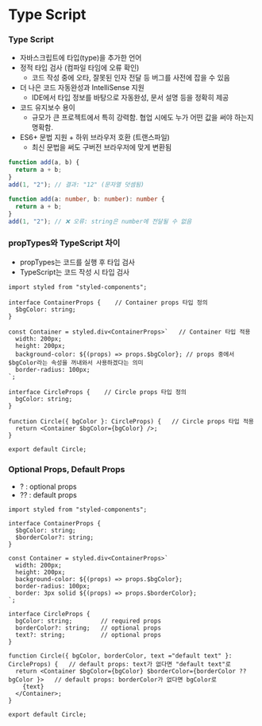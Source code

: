 # Type Script

### Type Script
- 자바스크립트에 타입(type)을 추가한 언어
- 정적 타입 검사 (컴파일 타임에 오류 확인)
  - 코드 작성 중에 오타, 잘못된 인자 전달 등 버그를 사전에 잡을 수 있음
- 더 나은 코드 자동완성과 IntelliSense 지원
  - IDE에서 타입 정보를 바탕으로 자동완성, 문서 설명 등을 정확히 제공
- 코드 유지보수 용이
  - 규모가 큰 프로젝트에서 특히 강력함. 협업 시에도 누가 어떤 값을 써야 하는지 명확함.
- ES6+ 문법 지원 + 하위 브라우저 호환 (트랜스파일)
  - 최신 문법을 써도 구버전 브라우저에 맞게 변환됨
```js
function add(a, b) {
  return a + b;
}
add(1, "2"); // 결과: "12" (문자열 덧셈됨)
```

```ts
function add(a: number, b: number): number {
  return a + b;
}
add(1, "2"); // ❌ 오류: string은 number에 전달될 수 없음
```

### propTypes와 TypeScript 차이
- propTypes는 코드를 실행 후 타입 검사
- TypeScript는 코드 작성 시 타입 검사
```tsx
import styled from "styled-components";

interface ContainerProps {    // Container props 타입 정의
  $bgColor: string;
}

const Container = styled.div<ContainerProps>`   // Container 타입 적용
  width: 200px;
  height: 200px;
  background-color: ${(props) => props.$bgColor}; // props 중에서 $bgColor라는 속성을 꺼내와서 사용하겠다는 의미 
  border-radius: 100px;
`;

interface CircleProps {    // Circle props 타입 정의
  bgColor: string;
}

function Circle({ bgColor }: CircleProps) {   // Circle props 타입 적용
  return <Container $bgColor={bgColor} />; 
}

export default Circle;

```

### Optional Props, Default Props
- ? : optional props
- ?? : default props
```tsx
import styled from "styled-components";

interface ContainerProps {
  $bgColor: string;
  $borderColor?: string;
}

const Container = styled.div<ContainerProps>`
  width: 200px;
  height: 200px;
  background-color: ${(props) => props.$bgColor};
  border-radius: 100px;
  border: 3px solid ${(props) => props.$borderColor};
`;

interface CircleProps {
  bgColor: string;        // required props
  borderColor?: string;   // optional props
  text?: string;          // optional props
}

function Circle({ bgColor, borderColor, text ="default text" }: CircleProps) {   // default props: text가 없다면 "default text"로
  return <Container $bgColor={bgColor} $borderColor={borderColor ?? bgColor }>   // default props: borderColor가 없다면 bgColor로  
    {text}
  </Container>;
}

export default Circle;

```
